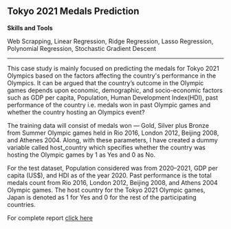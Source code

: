 ## Tokyo 2021 Medals Prediction 

**Skills and Tools**

Web Scrapping, Linear Regression, Ridge Regression, Lasso Regression, Polynomial Regression, Stochastic Gradient Descent

---

This case study is mainly focused on predicting the medals for Tokyo 2021 Olympics based on the factors affecting the country's performance in the Olympics. It can be argued that the country’s outcome in the Olympic games depends upon economic, demographic, and socio-economic factors such as GDP per capita, Population, Human Development Index(HDI), past performance of the country i.e. medals won in past Olympic games and whether the country hosting an Olympics event?

The training data will consist of medals won — Gold, Silver plus Bronze from Summer Olympic games held in Rio 2016, London 2012, Beijing 2008, and Athenes 2004. Along, with these parameters, I have created a dummy variable called host_country which specifies whether the country was hosting the Olympic games by 1 as Yes and 0 as No.

For the test dataset, Population considered was from 2020–2021, GDP per capita (US$), and HDI as of the year 2020. Past performance is the total medals count from Rio 2016, London 2012, Beijing 2008, and Athens 2004 Olympic games. The host country for the Tokyo 2021 Olympic games, Japan is denoted as 1 for Yes and 0 for the rest of the participating countries.


For complete report [click here](https://medium.com/@kareliavaishnavi/tokyo-2021-olympics-medals-predictions-aceae04704f0)
